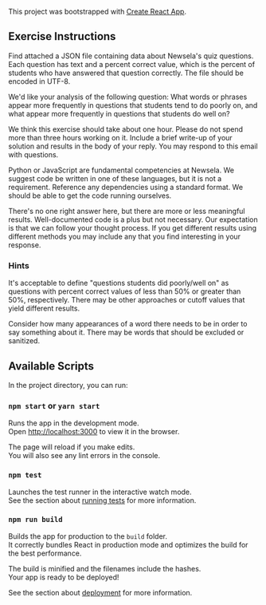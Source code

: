 This project was bootstrapped with [Create React App](https://github.com/facebook/create-react-app).

## Exercise Instructions
Find attached a JSON file containing data about Newsela's quiz questions. Each question has text and a percent correct value, which is the percent of students who have answered that question correctly. The file should be encoded in UTF-8.

We'd like your analysis of the following question: What words or phrases appear more frequently in questions that students tend to do poorly on, and what appear more frequently in questions that students do well on?

We think this exercise should take about one hour. Please do not spend more than three hours working on it. Include a brief write-up of your solution and results in the body of your reply. You may respond to this email with questions.

Python or JavaScript are fundamental competencies at Newsela. We suggest code be written in one of these languages, but it is not a requirement. Reference any dependencies using a standard format. We should be able to get the code running ourselves.

There's no one right answer here, but there are more or less meaningful results. Well-documented code is a plus but not necessary. Our expectation is that we can follow your thought process. If you get different results using different methods you may include any that you find interesting in your response.

### Hints

It's acceptable to define "questions students did poorly/well on" as questions with percent correct values of less than 50% or greater than 50%, respectively. There may be other approaches or cutoff values that yield different results.

Consider how many appearances of a word there needs to be in order to say something about it. There may be words that should be excluded or sanitized.

## Available Scripts

In the project directory, you can run:

### `npm start` or `yarn start`

Runs the app in the development mode.<br>
Open [http://localhost:3000](http://localhost:3000) to view it in the browser.

The page will reload if you make edits.<br>
You will also see any lint errors in the console.

### `npm test`

Launches the test runner in the interactive watch mode.<br>
See the section about [running tests](https://facebook.github.io/create-react-app/docs/running-tests) for more information.

### `npm run build`

Builds the app for production to the `build` folder.<br>
It correctly bundles React in production mode and optimizes the build for the best performance.

The build is minified and the filenames include the hashes.<br>
Your app is ready to be deployed!

See the section about [deployment](https://facebook.github.io/create-react-app/docs/deployment) for more information.
